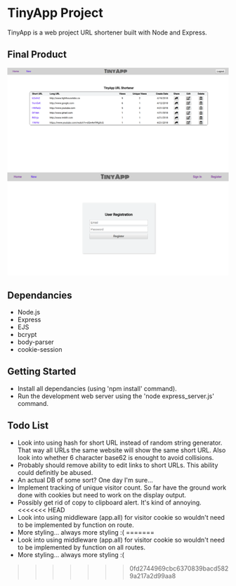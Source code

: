 # TinyApp Project

TinyApp is a web project URL shortener built with Node and Express.

## Final Product
!["Screenshot of URLs page"](https://github.com/jlum07/TinyApp/blob/master/docs/TinyApp-Home.png)
!["Screenshot of registration page"](https://github.com/jlum07/TinyApp/blob/master/docs/TinyApp-Reg.png)


## Dependancies

- Node.js
- Express
- EJS
- bcrypt
- body-parser
- cookie-session

## Getting Started

- Install all dependancies (using 'npm install' command).
- Run the development web server using the 'node express_server.js' command.

## Todo List

- Look into using hash for short URL instead of random string generator. That way all URLs the same website will show the same short URL. Also look into whether 6 character base62 is enought to avoid collisions.
- Probably should remove ability to edit links to short URLs. This ability could definitly be abused.
- An actual DB of some sort? One day I'm sure...
- Implement tracking of unique visitor count. So far have the ground work done with cookies but need to work on the display output.
- Possibly get rid of copy to clipboard alert. It's kind of annoying.
<<<<<<< HEAD
- Look into using middleware (app.all) for visitor cookie so wouldn't need to be implemented by function on route.
- More styling... always more styling :(
=======
- Look into using middleware (app.all) for visitor cookie so wouldn't need to be implemented by function on all routes.
- More styling... always more styling :(
>>>>>>> 0fd2744969cbc6370839bacd5829a217a2d99aa8
